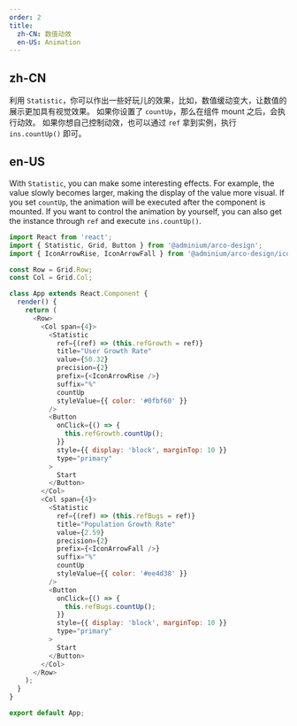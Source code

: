 ```yaml
---
order: 2
title:
  zh-CN: 数值动效
  en-US: Animation
---
```


## zh-CN

利用 `Statistic`，你可以作出一些好玩儿的效果，比如，数值缓动变大，让数值的展示更加具有视觉效果。
如果你设置了 `countUp`，那么在组件 mount 之后，会执行动效。
如果你想自己控制动效，也可以通过 `ref` 拿到实例，执行 `ins.countUp()` 即可。

## en-US

With `Statistic`, you can make some interesting effects. For example, the value slowly becomes larger, making the display of the value more visual.
If you set `countUp`, the animation will be executed after the component is mounted.
If you want to control the animation by yourself, you can also get the instance through `ref` and execute `ins.countUp()`.

```js
import React from 'react';
import { Statistic, Grid, Button } from '@adminium/arco-design';
import { IconArrowRise, IconArrowFall } from '@adminium/arco-design/icon';

const Row = Grid.Row;
const Col = Grid.Col;

class App extends React.Component {
  render() {
    return (
      <Row>
        <Col span={4}>
          <Statistic
            ref={(ref) => (this.refGrowth = ref)}
            title="User Growth Rate"
            value={50.32}
            precision={2}
            prefix={<IconArrowRise />}
            suffix="%"
            countUp
            styleValue={{ color: '#0fbf60' }}
          />
          <Button
            onClick={() => {
              this.refGrowth.countUp();
            }}
            style={{ display: 'block', marginTop: 10 }}
            type="primary"
          >
            Start
          </Button>
        </Col>
        <Col span={4}>
          <Statistic
            ref={(ref) => (this.refBugs = ref)}
            title="Population Growth Rate"
            value={2.59}
            precision={2}
            prefix={<IconArrowFall />}
            suffix="%"
            countUp
            styleValue={{ color: '#ee4d38' }}
          />
          <Button
            onClick={() => {
              this.refBugs.countUp();
            }}
            style={{ display: 'block', marginTop: 10 }}
            type="primary"
          >
            Start
          </Button>
        </Col>
      </Row>
    );
  }
}

export default App;
```
